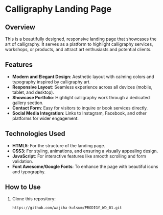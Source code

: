 # Calligraphy Landing Page

## Overview
This is a beautifully designed, responsive landing page that showcases the art of calligraphy. It serves as a platform to highlight calligraphy services, workshops, or products, and attract art enthusiasts and potential clients.  

## Features
- **Modern and Elegant Design**: Aesthetic layout with calming colors and typography inspired by calligraphy art.  
- **Responsive Layout**: Seamless experience across all devices (mobile, tablet, and desktop).  
- **Showcase Portfolio**: Highlight calligraphy work through a dedicated gallery section.  
- **Contact Form**: Easy for visitors to inquire or book services directly.  
- **Social Media Integration**: Links to Instagram, Facebook, and other platforms for wider engagement.  

## Technologies Used
- **HTML5**: For the structure of the landing page.  
- **CSS3**: For styling, animations, and ensuring a visually appealing design.  
- **JavaScript**: For interactive features like smooth scrolling and form validation.  
- **Font Awesome/Google Fonts**: To enhance the page with beautiful icons and typography.  

## How to Use
1. Clone this repository:  
   ```bash
   https://github.com/wajiha-kulsum/PRODIGY_WD_01.git
   
